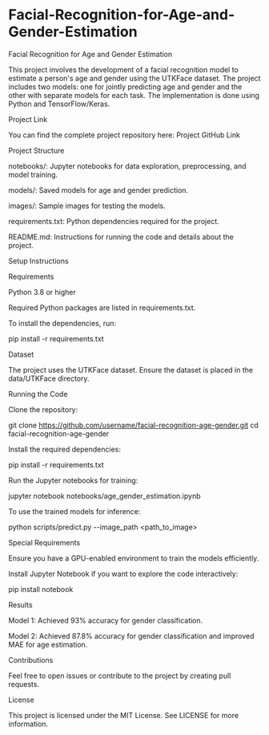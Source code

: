 # Facial-Recognition-for-Age-and-Gender-Estimation

Facial Recognition for Age and Gender Estimation

This project involves the development of a facial recognition model to estimate a person's age and gender using the UTKFace dataset. The project includes two models: one for jointly predicting age and gender and the other with separate models for each task. The implementation is done using Python and TensorFlow/Keras.

Project Link

You can find the complete project repository here: Project GitHub Link

Project Structure

notebooks/: Jupyter notebooks for data exploration, preprocessing, and model training.

models/: Saved models for age and gender prediction.

images/: Sample images for testing the models.

requirements.txt: Python dependencies required for the project.

README.md: Instructions for running the code and details about the project.

Setup Instructions

Requirements

Python 3.8 or higher

Required Python packages are listed in requirements.txt.

To install the dependencies, run:

pip install -r requirements.txt

Dataset

The project uses the UTKFace dataset. Ensure the dataset is placed in the data/UTKFace directory.

Running the Code

Clone the repository:

git clone https://github.com/username/facial-recognition-age-gender.git
cd facial-recognition-age-gender

Install the required dependencies:

pip install -r requirements.txt

Run the Jupyter notebooks for training:

jupyter notebook notebooks/age_gender_estimation.ipynb

To use the trained models for inference:

python scripts/predict.py --image_path <path_to_image>

Special Requirements

Ensure you have a GPU-enabled environment to train the models efficiently.

Install Jupyter Notebook if you want to explore the code interactively:

pip install notebook

Results

Model 1: Achieved 93% accuracy for gender classification.

Model 2: Achieved 87.8% accuracy for gender classification and improved MAE for age estimation.

Contributions

Feel free to open issues or contribute to the project by creating pull requests.

License

This project is licensed under the MIT License. See LICENSE for more information.
